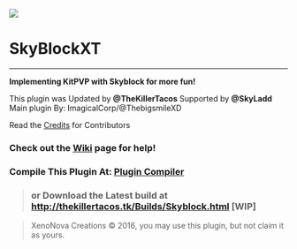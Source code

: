 ![](http://orig09.deviantart.net/44cf/f/2016/050/7/6/sky_block_by_biodrawxel_d50ynd0_by_skyladd-d9se2lq.png)
# SkyBlockXT

***

**Implementing KitPVP with Skyblock for more fun!**

This plugin was Updated by **@TheKillerTacos**
Supported by **@SkyLadd**
Main plugin By: ImagicalCorp/@ThebigsmileXD

Read the [Credits](https://github.com/TheKillerTacos/SkyBlockXT/blob/master/CREDITS.md) for Contributors

### Check out the [Wiki](https://github.com/TheKillerTacos/SkyBlockXT/wiki) page for help!

### Compile This Plugin At: [Plugin Compiler](http://pmt.mcpe.me/)

> ### or Download the Latest build at http://thekillertacos.tk/Builds/Skyblock.html [WIP]

> XenoNova Creations © 2016, you may use this plugin, but not claim it as yours.

